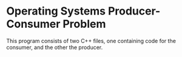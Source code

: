 # Operating Systems Producer-Consumer Problem
This program consists of two C++ files, one containing code for the consumer, and the other the producer.
